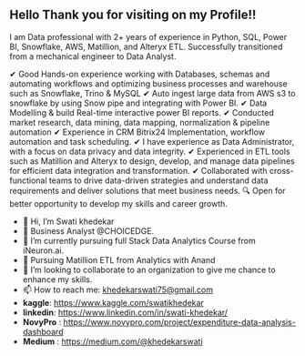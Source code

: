 ## Hello Thank you for visiting on my Profile!!
I am Data professional with 2+ years of experience in Python, SQL, Power BI, Snowflake, AWS, Matillion, and Alteryx ETL. Successfully transitioned from a mechanical engineer to Data Analyst.

✔ Good Hands-on experience working with Databases, schemas and automating workflows and optimizing business processes and warehouse such as Snowflake, Trino & MySQL
✔ Auto ingest large data from AWS s3 to snowflake by using Snow pipe and integrating with Power BI.
✔ Data Modelling & build Real-time interactive power BI reports.
✔ Conducted market research, data mining, data mapping, normalization & pipeline automation 
✔ Experience in CRM Bitrix24 Implementation, workflow automation and task scheduling.
✔ I have experience as Data Administrator, with a focus on data privacy and data integrity.
✔ Experienced in ETL tools such as Matillion and Alteryx to design, develop, and manage data pipelines for efficient data integration and transformation.
✔ Collaborated with cross-functional teams to drive data-driven strategies and understand data requirements and deliver solutions that meet business needs.
🔍 Open for better opportunity to develop my skills and career growth.
- 👋 Hi, I’m Swati khedekar
- 👀 Business Analyst @CHOICEDGE.
- 🌱 I’m currently pursuing full Stack Data Analytics Course from iNeuron.ai.
- 🌱 Pursuing Matillion ETL from Analytics with Anand
- 💞️ I’m looking to collaborate to an organization to give me chance to enhance my skills. 
- 📫 How to reach me: khedekarswati75@gmail.com
- **kaggle**: https://www.kaggle.com/swatikhedekar
- **linkedin**: https://www.linkedin.com/in/swati-khedekar/
- **NovyPro** : https://www.novypro.com/project/expenditure-data-analysis-dashboard
- **Medium** : https://medium.com/@khedekarswati
<!---
Swatikhedekar/Swatikhedekar is a ✨ special ✨ repository because its `README.md` (this file) appears on your GitHub profile.
You can click the Preview link to take a look at your changes.
--->
